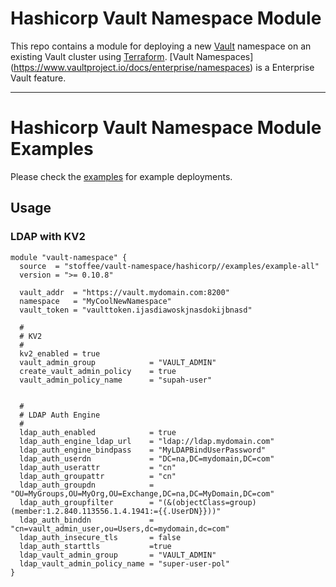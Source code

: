 # Hashicorp Vault Namespace Module

This repo contains a module for deploying a new [Vault](https://www.vault.io/) namespace on an existing Vault cluster using [Terraform](https://www.terraform.io/). [Vault Namespaces] (https://www.vaultproject.io/docs/enterprise/namespaces) is a Enterprise Vault feature.

---
# Hashicorp Vault Namespace Module Examples

Please check the [examples](https://github.com/stoffee/terraform-hashicorp-vault-namespace/tree/primary/examples) for example deployments.


## Usage

### LDAP with KV2

```hcl
module "vault-namespace" {
  source  = "stoffee/vault-namespace/hashicorp//examples/example-all"
  version = ">= 0.10.8"

  vault_addr  = "https://vault.mydomain.com:8200"
  namespace   = "MyCoolNewNamespace"
  vault_token = "vaulttoken.ijasdiawoskjnasdokijbnasd"

  #
  # KV2
  #
  kv2_enabled = true
  vault_admin_group            = "VAULT_ADMIN"
  create_vault_admin_policy    = true
  vault_admin_policy_name      = "supah-user"


  #
  # LDAP Auth Engine
  #
  ldap_auth_enabled            = true
  ldap_auth_engine_ldap_url    = "ldap://ldap.mydomain.com"
  ldap_auth_engine_bindpass    = "MyLDAPBindUserPassword"
  ldap_auth_userdn             = "DC=na,DC=mydomain,DC=com"
  ldap_auth_userattr           = "cn"
  ldap_auth_groupattr          = "cn"
  ldap_auth_groupdn            = "OU=MyGroups,OU=MyOrg,OU=Exchange,DC=na,DC=MyDomain,DC=com"
  ldap_auth_groupfilter        = "(&(objectClass=group)(member:1.2.840.113556.1.4.1941:={{.UserDN}}))"
  ldap_auth_binddn             = "cn=vault_admin_user,ou=Users,dc=mydomain,dc=com"
  ldap_auth_insecure_tls       = false
  ldap_auth_starttls           =true
  ldap_vault_admin_group       = "VAULT_ADMIN"
  ldap_vault_admin_policy_name = "super-user-pol"
}
```